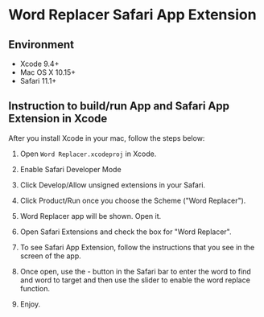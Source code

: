 # Word Replacer Safari App Extension

## Environment
- Xcode 9.4+
- Mac OS X 10.15+
- Safari 11.1+

## Instruction to build/run App and Safari App Extension in Xcode
After you install Xcode in your mac, follow the steps below:

1. Open `Word Replacer.xcodeproj` in Xcode.

2. Enable Safari Developer Mode

3. Click Develop/Allow unsigned extensions in your Safari.

4. Click Product/Run once you choose the Scheme ("Word Replacer").

5. Word Replacer app will be shown. Open it.

6. Open Safari Extensions and check the box for "Word Replacer".

7. To see Safari App Extension, follow the instructions that you see in the screen of the app. 

8. Once open, use the - button in the Safari bar to enter the word to find and word to target and then use the slider to enable the word replace function.

9. Enjoy. 



